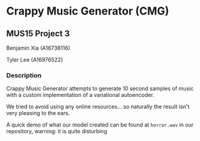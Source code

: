# Crappy Music Generator (CMG)
## MUS15 Project 3

Benjamin Xia (A16738116)

Tyler Lee (A16976522)

### Description
Crappy Music Generator attempts to generate 10 second samples of music with a custom implementation of a variational autoencoder.

We tried to avoid using any online resources... so naturally the result isn't very pleasing to the ears.

A quick demo of what our model created can be found at `horror.wav` in our repository, warning: it is quite disturbing
